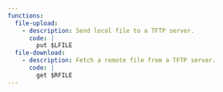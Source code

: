 ```yaml
---
functions:
  file-upload:
    - description: Send local file to a TFTP server.
      code: |
        put $LFILE
  file-download:
    - description: Fetch a remote file from a TFTP server.
      code: |
        get $RFILE
---
```

